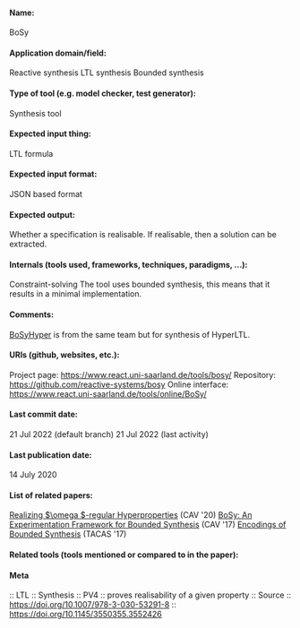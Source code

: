 #### Name:
BoSy

#### Application domain/field:
Reactive synthesis
LTL synthesis
Bounded synthesis

#### Type of tool (e.g. model checker, test generator):
Synthesis tool

#### Expected input thing:
LTL formula

#### Expected input format:
JSON based format

#### Expected output:
Whether a specification is realisable. If realisable, then a solution can be extracted.

#### Internals (tools used, frameworks, techniques, paradigms, ...):
Constraint-solving
The tool uses bounded synthesis, this means that it results in a minimal implementation. 

#### Comments:
[BoSyHyper](BoSyHyper.md) is from the same team but for synthesis of HyperLTL.

#### URIs (github, websites, etc.):
Project page: https://www.react.uni-saarland.de/tools/bosy/
Repository: https://github.com/reactive-systems/bosy
Online interface: https://www.react.uni-saarland.de/tools/online/BoSy/

#### Last commit date:
21 Jul 2022 (default branch)
21 Jul 2022 (last activity)

#### Last publication date:
14 July 2020

#### List of related papers:
[Realizing $\omega $-regular Hyperproperties](https://doi.org/10.1007/978-3-030-53291-8_4) (CAV '20)
[BoSy: An Experimentation Framework for Bounded Synthesis](https://doi.org/10.1007/978-3-319-63390-9_17) (CAV '17)
[Encodings of Bounded Synthesis](https://doi.org/10.1007/978-3-662-54577-5_20) (TACAS '17)

#### Related tools (tools mentioned or compared to in the paper):

#### Meta
:: LTL
:: Synthesis
:: PV4 :: proves realisability of a given property
:: Source :: https://doi.org/10.1007/978-3-030-53291-8 :: https://doi.org/10.1145/3550355.3552426

